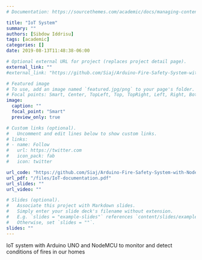 ```yaml
---
# Documentation: https://sourcethemes.com/academic/docs/managing-content/

title: "IoT System"
summary: ""
authors: [Sibdow Iddrisu]
tags: [academic]
categories: []
date: 2019-08-13T11:48:38-06:00

# Optional external URL for project (replaces project detail page).
external_link: ""
#external_link: "https://github.com/Siaj/Arduino-Fire-Safety-System-with-NodeMCU"

# Featured image
# To use, add an image named `featured.jpg/png` to your page's folder.
# Focal points: Smart, Center, TopLeft, Top, TopRight, Left, Right, BottomLeft, Bottom, BottomRight.
image:
  caption: ""
  focal_point: "Smart"
  preview_only: true

# Custom links (optional).
#   Uncomment and edit lines below to show custom links.
# links:
# - name: Follow
#   url: https://twitter.com
#   icon_pack: fab
#   icon: twitter

url_code: "https://github.com/Siaj/Arduino-Fire-Safety-System-with-NodeMCU"
url_pdf: "/files/IoT-documentation.pdf"
url_slides: ""
url_video: ""

# Slides (optional).
#   Associate this project with Markdown slides.
#   Simply enter your slide deck's filename without extension.
#   E.g. `slides = "example-slides"` references `content/slides/example-slides.md`.
#   Otherwise, set `slides = ""`.
slides: ""
---
```


IoT system with Arduino UNO and NodeMCU to monitor and detect conditions of fires in our homes